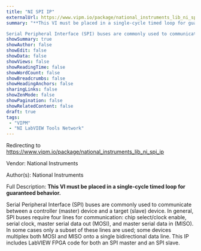 ```yaml
---
title: "NI SPI IP"
externalUrl: https://www.vipm.io/package/national_instruments_lib_ni_spi_ip
summary: "**This VI must be placed in a single-cycle timed loop for guaranteed behavior.**

Serial Peripheral Interface (SPI) buses are commonly used to communicate between a controller (master) device and a target (slave) device."
showSummary: true
showAuthor: false
showEdit: false
showData: false
showViews: false
showReadingTime: false
showWordCount: false
showBreadcrumbs: false
showHeadingAnchors: false
sharingLinks: false
showZenMode: false
showPagination: false
showRelatedContent: false
draft: true
tags:
 - "VIPM"
 - "NI LabVIEW Tools Network"
---
```


Redirecting to https://www.vipm.io/package/national_instruments_lib_ni_spi_ip

Vendor: National Instruments

Author(s): National Instruments
 
Full Description:
**This VI must be placed in a single-cycle timed loop for guaranteed behavior.**

Serial Peripheral Interface (SPI) buses are commonly used to communicate between a controller (master) device and a target (slave) device. In general, SPI buses require four lines for communication: chip select/clock enable, serial clock, master serial data out (MOSI), and master serial data in (MISO). In some cases only a subset of these lines are used; some devices multiplex both MOSI and MISO onto a single bidirectional data line. This IP includes LabVIEW FPGA code for both an SPI master and an SPI slave.